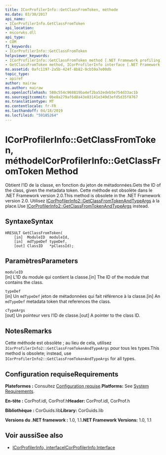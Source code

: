 ```yaml
---
title: ICorProfilerInfo::GetClassFromToken, méthode
ms.date: 03/30/2017
api_name:
- ICorProfilerInfo.GetClassFromToken
api_location:
- mscorwks.dll
api_type:
- COM
f1_keywords:
- ICorProfilerInfo::GetClassFromToken
helpviewer_keywords:
- ICorProfilerInfo::GetClassFromToken method [.NET Framework profiling]
- GetClassFromToken method, ICorProfilerInfo interface [.NET Framework profiling]
ms.assetid: 0afc1197-2a5b-424f-8b82-9cb59a7e00db
topic_type:
- apiref
author: mairaw
ms.author: mairaw
ms.openlocfilehash: 580c554c968819ba4ef2ba52edeb5e754d33ac1b
ms.sourcegitcommit: 0be8a279af6d8a43e03141e349d3efd5d35f8767
ms.translationtype: MT
ms.contentlocale: fr-FR
ms.lasthandoff: 04/18/2019
ms.locfileid: "59185264"
---
```

# <a name="icorprofilerinfogetclassfromtoken-method"></a><span data-ttu-id="8ec9f-102">ICorProfilerInfo::GetClassFromToken, méthode</span><span class="sxs-lookup"><span data-stu-id="8ec9f-102">ICorProfilerInfo::GetClassFromToken Method</span></span>
<span data-ttu-id="8ec9f-103">Obtient l’ID de la classe, en fonction du jeton de métadonnées.</span><span class="sxs-lookup"><span data-stu-id="8ec9f-103">Gets the ID of the class, given the metadata token.</span></span> <span data-ttu-id="8ec9f-104">Cette méthode est obsolète dans le .NET Framework version 2.0.</span><span class="sxs-lookup"><span data-stu-id="8ec9f-104">This method is obsolete in the .NET Framework version 2.0.</span></span> <span data-ttu-id="8ec9f-105">Utilisez [ICorProfilerInfo2::GetClassFromTokenAndTypeArgs](../../../../docs/framework/unmanaged-api/profiling/icorprofilerinfo2-getclassfromtokenandtypeargs-method.md) à la place.</span><span class="sxs-lookup"><span data-stu-id="8ec9f-105">Use [ICorProfilerInfo2::GetClassFromTokenAndTypeArgs](../../../../docs/framework/unmanaged-api/profiling/icorprofilerinfo2-getclassfromtokenandtypeargs-method.md) instead.</span></span>  
  
## <a name="syntax"></a><span data-ttu-id="8ec9f-106">Syntaxe</span><span class="sxs-lookup"><span data-stu-id="8ec9f-106">Syntax</span></span>  
  
```  
HRESULT GetClassFromToken(  
    [in]  ModuleID  moduleId,  
    [in]  mdTypeDef typeDef,  
    [out] ClassID   *pClassId);  
```  
  
## <a name="parameters"></a><span data-ttu-id="8ec9f-107">Paramètres</span><span class="sxs-lookup"><span data-stu-id="8ec9f-107">Parameters</span></span>  
 `moduleID`  
 <span data-ttu-id="8ec9f-108">[in] L’ID du module qui contient la classe.</span><span class="sxs-lookup"><span data-stu-id="8ec9f-108">[in] The ID of the module that contains the class.</span></span>  
  
 `typeDef`  
 <span data-ttu-id="8ec9f-109">[in] Un `mdTypeDef` jeton de métadonnées qui fait référence à la classe.</span><span class="sxs-lookup"><span data-stu-id="8ec9f-109">[in] An `mdTypeDef` metadata token that references the class.</span></span>  
  
 `cTypeArgs`  
 <span data-ttu-id="8ec9f-110">[out] Un pointeur vers l’ID de classe.</span><span class="sxs-lookup"><span data-stu-id="8ec9f-110">[out] A pointer to the class ID.</span></span>  
  
## <a name="remarks"></a><span data-ttu-id="8ec9f-111">Notes</span><span class="sxs-lookup"><span data-stu-id="8ec9f-111">Remarks</span></span>  
 <span data-ttu-id="8ec9f-112">Cette méthode est obsolète ; au lieu de cela, utilisez `ICorProfilerInfo2::GetClassFromTokenAndTypeArgs` pour tous les types.</span><span class="sxs-lookup"><span data-stu-id="8ec9f-112">This method is obsolete; instead, use `ICorProfilerInfo2::GetClassFromTokenAndTypeArgs` for all types.</span></span>  
  
## <a name="requirements"></a><span data-ttu-id="8ec9f-113">Configuration requise</span><span class="sxs-lookup"><span data-stu-id="8ec9f-113">Requirements</span></span>  
 <span data-ttu-id="8ec9f-114">**Plateformes :** Consultez [Configuration requise](../../../../docs/framework/get-started/system-requirements.md).</span><span class="sxs-lookup"><span data-stu-id="8ec9f-114">**Platforms:** See [System Requirements](../../../../docs/framework/get-started/system-requirements.md).</span></span>  
  
 <span data-ttu-id="8ec9f-115">**En-tête :** CorProf.idl, CorProf.h</span><span class="sxs-lookup"><span data-stu-id="8ec9f-115">**Header:** CorProf.idl, CorProf.h</span></span>  
  
 <span data-ttu-id="8ec9f-116">**Bibliothèque :** CorGuids.lib</span><span class="sxs-lookup"><span data-stu-id="8ec9f-116">**Library:** CorGuids.lib</span></span>  
  
 <span data-ttu-id="8ec9f-117">**Versions du .NET framework :** 1.0, 1.1</span><span class="sxs-lookup"><span data-stu-id="8ec9f-117">**.NET Framework Versions:** 1.0, 1.1</span></span>  
  
## <a name="see-also"></a><span data-ttu-id="8ec9f-118">Voir aussi</span><span class="sxs-lookup"><span data-stu-id="8ec9f-118">See also</span></span>

- [<span data-ttu-id="8ec9f-119">ICorProfilerInfo, interface</span><span class="sxs-lookup"><span data-stu-id="8ec9f-119">ICorProfilerInfo Interface</span></span>](../../../../docs/framework/unmanaged-api/profiling/icorprofilerinfo-interface.md)
